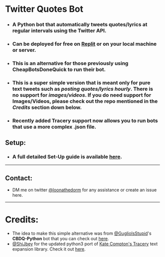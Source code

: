 # Twitter Quotes Bot

* ### A Python bot that automatically tweets quotes/lyrics at regular intervals using the Twitter API.
* ### Can be deployed for free on [Replit](https://replit.com) or on your local machine or server.
* ### This is an alternative for those previously using CheapBotsDoneQuick to run their bot.
* ### This is a super simple version that is meant only for pure text tweets such as *posting quotes/lyrics hourly*. There is no support for *images/videos*. If you do need support for Images/Videos, please check out the repo mentioned in the *Credits* section down below.
* ### Recently added Tracery support now allows you to run bots that use a more complex .json file.

## Setup:

- ### A full detailed Set-Up guide is available [here](https://raw.githubusercontent.com/loonathedorm/Twitter-Quotes-Bot/main/Twitter-Bot-SetUp-Guide.pdf).
---

## Contact: 
- DM me on twitter [@loonathedorm](https://twitter.com/loonathedorm) for any assistance or create an issue here.

---

# Credits:
- The idea to make this simple alternative was from [@GuglioIsStupid](https://github.com/GuglioIsStupid/)'s **CBDQ-Python** bot that you can check out [here](https://github.com/GuglioIsStupid/CBDQ-Python).
- [@ShiJbey](https://github.com/ShiJbey) for the updated python3 port of [Kate Compton's Tracery](https://github.com/galaxykate/tracery/tree/tracery2) text expansion library. Check it out [here](https://github.com/ShiJbey/pytracery3).
